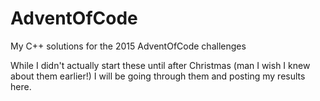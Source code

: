 # AdventOfCode
My C++ solutions for the 2015 AdventOfCode challenges

While I didn't actually start these until after Christmas (man I wish I knew about them earlier!)
I will be going through them and posting my results here. 
